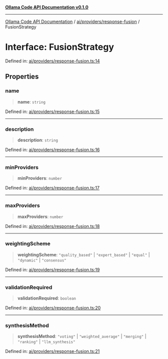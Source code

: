 [**Ollama Code API Documentation v0.1.0**](../../../../README.md)

***

[Ollama Code API Documentation](../../../../modules.md) / [ai/providers/response-fusion](../README.md) / FusionStrategy

# Interface: FusionStrategy

Defined in: [ai/providers/response-fusion.ts:14](https://github.com/erichchampion/ollama-code/blob/97554aa24b97798bc862485527ccd6faff2a1d42/ollama-code/src/ai/providers/response-fusion.ts#L14)

## Properties

### name

> **name**: `string`

Defined in: [ai/providers/response-fusion.ts:15](https://github.com/erichchampion/ollama-code/blob/97554aa24b97798bc862485527ccd6faff2a1d42/ollama-code/src/ai/providers/response-fusion.ts#L15)

***

### description

> **description**: `string`

Defined in: [ai/providers/response-fusion.ts:16](https://github.com/erichchampion/ollama-code/blob/97554aa24b97798bc862485527ccd6faff2a1d42/ollama-code/src/ai/providers/response-fusion.ts#L16)

***

### minProviders

> **minProviders**: `number`

Defined in: [ai/providers/response-fusion.ts:17](https://github.com/erichchampion/ollama-code/blob/97554aa24b97798bc862485527ccd6faff2a1d42/ollama-code/src/ai/providers/response-fusion.ts#L17)

***

### maxProviders

> **maxProviders**: `number`

Defined in: [ai/providers/response-fusion.ts:18](https://github.com/erichchampion/ollama-code/blob/97554aa24b97798bc862485527ccd6faff2a1d42/ollama-code/src/ai/providers/response-fusion.ts#L18)

***

### weightingScheme

> **weightingScheme**: `"quality_based"` \| `"expert_based"` \| `"equal"` \| `"dynamic"` \| `"consensus"`

Defined in: [ai/providers/response-fusion.ts:19](https://github.com/erichchampion/ollama-code/blob/97554aa24b97798bc862485527ccd6faff2a1d42/ollama-code/src/ai/providers/response-fusion.ts#L19)

***

### validationRequired

> **validationRequired**: `boolean`

Defined in: [ai/providers/response-fusion.ts:20](https://github.com/erichchampion/ollama-code/blob/97554aa24b97798bc862485527ccd6faff2a1d42/ollama-code/src/ai/providers/response-fusion.ts#L20)

***

### synthesisMethod

> **synthesisMethod**: `"voting"` \| `"weighted_average"` \| `"merging"` \| `"ranking"` \| `"llm_synthesis"`

Defined in: [ai/providers/response-fusion.ts:21](https://github.com/erichchampion/ollama-code/blob/97554aa24b97798bc862485527ccd6faff2a1d42/ollama-code/src/ai/providers/response-fusion.ts#L21)
